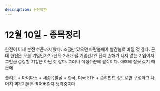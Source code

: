 ```yaml
---
description: 한전팔까
---
```


# 12월 10일 - 종목정리

 한전이 이제 본전 수준까지 왔다. 조금만 있으면 파란불에서 빨간불로 바뀔 것 같다. 근데 한전은 오를 기업인가? 5년뒤 2배가 될 기업인가? 단지 손해가 나지 않는 기업이지 그만큼 성장할 기업은 아닌 것 같다. 그러니 적정수준에 팔것이다. 애초에 잘못 샀기 때문에

플리토 + 마이다스 + 새종목발굴 + 한국, 미국 ETF + 존리펀드 정도로만 구성하고 나머지 찌거기들은 팔어버릴까 생각중이다

